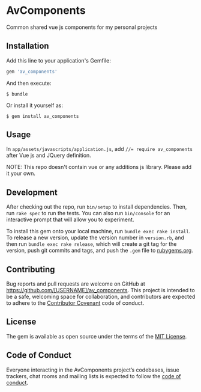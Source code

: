# AvComponents

Common shared vue js components for my personal projects

## Installation

Add this line to your application's Gemfile:

```ruby
gem 'av_components'
```

And then execute:

    $ bundle

Or install it yourself as:

    $ gem install av_components

## Usage

In `app/assets/javascripts/application.js`, add `//= require av_components` after Vue js and JQuery definition.

NOTE: This repo doesn't contain vue or any additions js library. Please add it your own. 

## Development

After checking out the repo, run `bin/setup` to install dependencies. Then, run `rake spec` to run the tests. You can also run `bin/console` for an interactive prompt that will allow you to experiment.

To install this gem onto your local machine, run `bundle exec rake install`. To release a new version, update the version number in `version.rb`, and then run `bundle exec rake release`, which will create a git tag for the version, push git commits and tags, and push the `.gem` file to [rubygems.org](https://rubygems.org).

## Contributing

Bug reports and pull requests are welcome on GitHub at https://github.com/[USERNAME]/av_components. This project is intended to be a safe, welcoming space for collaboration, and contributors are expected to adhere to the [Contributor Covenant](http://contributor-covenant.org) code of conduct.

## License

The gem is available as open source under the terms of the [MIT License](http://opensource.org/licenses/MIT).

## Code of Conduct

Everyone interacting in the AvComponents project’s codebases, issue trackers, chat rooms and mailing lists is expected to follow the [code of conduct](https://github.com/[USERNAME]/av_components/blob/master/CODE_OF_CONDUCT.md).
